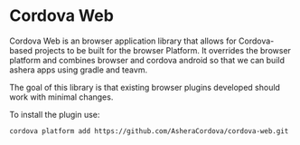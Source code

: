 # Cordova Web

Cordova Web is an browser application library that allows for Cordova-based projects to be built for the browser Platform. It overrides the browser platform and combines browser and cordova android so that we can build ashera apps using gradle and teavm.

The goal of this library is that existing browser plugins developed should work with minimal changes.

To install the plugin use:

```
cordova platform add https://github.com/AsheraCordova/cordova-web.git
```
